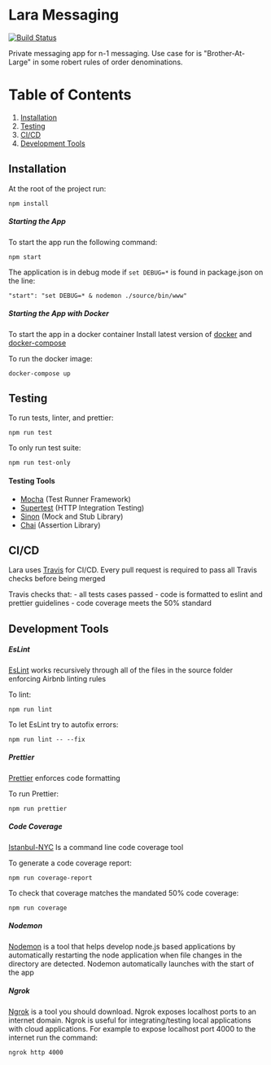 # Lara Messaging
[![Build Status](https://travis-ci.org/larafoundingteam/Lara.svg?branch=dev)](https://travis-ci.org/larafoundingteam/Lara)

Private messaging app for n-1 messaging. Use case for is "Brother-At-Large" in some robert rules of order denominations.
# Table of Contents

1. [Installation](#Installation)
2. [Testing](#Testing)
3. [CI/CD](#cicd)
4. [Development Tools](#Development-Tools)

## Installation
At the root of the project run:
```
npm install
```

##### Starting the App
To start the app run the following command: 
```
npm start
```

The application is in debug mode if   ```set DEBUG=*``` is found in package.json on the line:

```"start": "set DEBUG=* & nodemon ./source/bin/www"```

##### Starting the App with Docker
To start the app in a docker container
Install latest version of [docker] and [docker-compose]

To run the docker image:
```
docker-compose up
```

## Testing

To run tests, linter, and prettier:
```
npm run test
```

To only run test suite:
```
npm run test-only
```

#### Testing Tools
- [Mocha] (Test Runner Framework)
- [Supertest] (HTTP Integration Testing)
- [Sinon] (Mock and Stub Library)
- [Chai] (Assertion Library)

## CI/CD
Lara uses [Travis] for CI/CD. Every pull request is required to pass all Travis checks before being merged

Travis checks that:
    - all tests cases passed
    - code is formatted to eslint and prettier guidelines
    - code coverage meets the 50% standard

## Development Tools

##### EsLint
[EsLint] works recursively through all of the files in the source folder enforcing Airbnb linting rules

To lint:
```
npm run lint
```
To let EsLint try to autofix errors:
```
npm run lint -- --fix
```

##### Prettier
[Prettier] enforces code formatting 

To run Prettier:
```
npm run prettier
```

##### Code Coverage
[Istanbul-NYC] Is a command line code coverage tool

To generate a code coverage report:
```
npm run coverage-report
```

To check that coverage matches the mandated 50% code coverage:
```
npm run coverage
```

##### Nodemon
[Nodemon] is a tool that helps develop node.js based applications by automatically restarting the node application when file changes in the directory are detected. Nodemon automatically launches with the start of the app

##### Ngrok
[Ngrok] is a tool you should download. Ngrok exposes localhost ports to an internet domain. Ngrok is useful for integrating/testing local applications with cloud applications. For example to expose localhost port 4000 to the internet run the command:
```
ngrok http 4000
```







[//]: #

[docker]:  <https://docs.docker.com/install/>
[docker-compose]: <https://docs.docker.com/compose/install/>
[Mocha]: <https://mochajs.org/>
[Supertest]: <https://www.npmjs.com/package/supertest>
[Sinon]: <https://www.npmjs.com/package/sinon>
[Chai]: <https://www.npmjs.com/package/chai>
[Travis]: <https://travis-ci.org/larafoundingteam/Lara>
[Istanbul-NYC]: <https://www.npmjs.com/package/nyc>
[EsLint]: <https://eslint.org/>
[Prettier]: <https://prettier.io/>
[Nodemon]: <https://www.npmjs.com/package/nodemon>
[ngrok]: <https://ngrok.com/download>

    
    